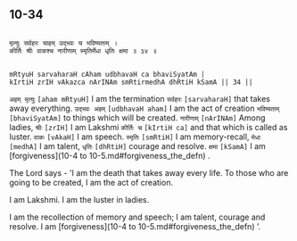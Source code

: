 ## 10-34


```shloka-sa

मृत्युः सर्वहरः चाहम् उद्भवः च भविष्यताम् ।
कीर्तिः श्रीः वाकश्च नारीणाम् स्मृतिर्मेधा धृतिः क्षमा ॥ ३४ ॥

```
```shloka-sa-hk

mRtyuH sarvaharaH cAham udbhavaH ca bhaviSyatAm |
kIrtiH zrIH vAkazca nArINAm smRtirmedhA dhRtiH kSamA || 34 ||

```
`अहम् मृत्युः` `[aham mRtyuH]` I am the termination `सर्वहरः` `[sarvaharaH]` that takes away everything. `उद्भवः अहम्` `[udbhavaH aham]` I am the act of creation `भविष्यताम्` `[bhaviSyatAm]` to things which will be created. `नारीणाम्` `[nArINAm]` Among ladies, `श्रीः` `[zrIH]` I am Lakshmi `कीर्तिः च` `[kIrtiH ca]` and that which is called as luster. `वाकः` `[vAkaH]` I am speech. `स्मृतिः` `[smRtiH]` I am memory-recall, `मेधा` `[medhA]` I am talent, `धृतिः` `[dhRtiH]` courage and resolve. `क्षमा` `[kSamA]` I am 
[forgiveness](10-4 to 10-5.md#forgiveness_the_defn)
.

The Lord says - 'I am the death that takes away every life. To those who are going to be created, I am the act of creation. 

I am Lakshmi. I am the luster in ladies. 

I am the recollection of memory and speech; I am talent, courage and resolve. I am 
[forgiveness](10-4 to 10-5.md#forgiveness_the_defn)
’.


